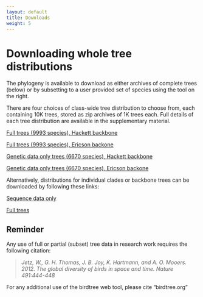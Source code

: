 ```yaml
---
layout: default
title: Downloads
weight: 5
---
```




Downloading whole tree distributions
====================================


The phylogeny is available to download as either archives of complete trees (below) or by subsetting to a user provided set of species using the tool on the right.

There are four choices of class-wide tree distribution to choose from, each containing 10K trees, stored as zip archives of 1K trees each. Full details of each tree distribution are available in the supplementary material.

[Full trees (9993 species), Hackett backbone](https://data.vertlife.org/?basetree=birdtree&start_folder=Stage2/)

[Full trees (9993 species), Ericson backone ](https://data.vertlife.org/?basetree=birdtree&start_folder=Stage2/)

[Genetic data only trees (6670 species), Hackett backbone](https://data.vertlife.org/?basetree=birdtree&start_folder=Stage1/)

[Genetic data only trees (6670 species), Ericson backone](https://data.vertlife.org/?basetree=birdtree&start_folder=Stage1/)

Alternatively, distributions for individual clades or backbone trees can be downloaded by following these links:

[Sequence data only](https://data.vertlife.org/?basetree=birdtree&start_folder=PatchClade/Stage1/)

[Full trees](https://data.vertlife.org/?basetree=birdtree&start_folder=PatchClade/Stage2/)


## Reminder
Any use of full or partial (subset) tree data in research work requires the following citation: 

>_Jetz, W., G. H. Thomas, J. B. Joy, K. Hartmann, and A. O. Mooers. 2012. The global diversity of birds in space and time. Nature 491:444-448_

For any additional use of the birdtree web tool, please cite “birdtree.org”
